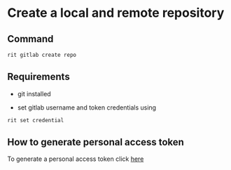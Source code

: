 # Create a local and remote repository

## Command

```bash
rit gitlab create repo
```

## Requirements

- git installed

- set gitlab username and token credentials using

```bash
rit set credential
```

## How to generate personal access token

To generate a personal access token click [here](https://docs.gitlab.com/ee/user/profile/personal_access_tokens.html)
